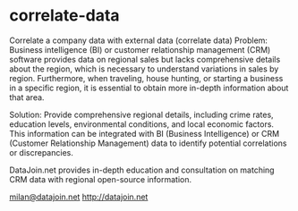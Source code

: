 # correlate-data
Correlate a company data with external data (correlate data)
Problem: Business intelligence (BI) or customer relationship management (CRM) software provides data on regional sales but lacks comprehensive details about the region, which is necessary to understand variations in sales by region. Furthermore, when traveling, house hunting, or starting a business in a specific region, it is essential to obtain more in-depth information about that area.

Solution: Provide comprehensive regional details, including crime rates, education levels, environmental conditions, and local economic factors. This information can be integrated with BI (Business Intelligence) or CRM (Customer Relationship Management) data to identify potential correlations or discrepancies.

DataJoin.net provides in-depth education and consultation on matching CRM data with regional open-source information.

milan@datajoin.net
http://datajoin.net
